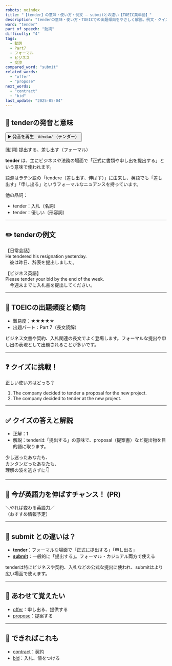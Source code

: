 ```yaml
---
robots: noindex
title: "【tender】の意味・使い方・例文 ― submitとの違い【TOEIC英単語】"
description: "tenderの意味・使い方・TOEICでの出題傾向をやさしく解説。例文・クイズ付きでsubmitとの違いもわかりやすく学べます。"
word: "tender"
part_of_speech: "動詞"
difficulty: "4"
tags:
  - 動詞
  - Part7
  - フォーマル
  - ビジネス
  - 交渉
compared_word: "submit"
related_words:
  - "offer"
  - "propose"
next_words:
  - "contract"
  - "bid"
last_update: "2025-05-04"
---
```


## 🔰 tenderの発音と意味

<button class="play-audio" onclick="playTTS('tender')">
  <span class="play-audio-main">
    ▶️ 発音を再生　/téndər/
  </span>
  <span class="play-audio-sub">
    （テンダー）
  </span>
</button>

[動詞] 提出する、差し出す（フォーマル）

**tender** は、主にビジネスや法務の場面で「正式に書類や申し出を提出する」という意味で使われます。

語源はラテン語の「tendere（差し出す、伸ばす）」に由来し、英語でも「差し出す」「申し出る」というフォーマルなニュアンスを持っています。

他の品詞：  
- tender：入札（名詞）
- tender：優しい（形容詞）

---

## ✏️ tenderの例文

【日常会話】  
He tendered his resignation yesterday.  
　彼は昨日、辞表を提出しました。

【ビジネス英語】  
Please tender your bid by the end of the week.  
　今週末までに入札書を提出してください。

---

## 🎯 TOEICの出題頻度と傾向

- 難易度：★★★★☆
- 出題パート：Part 7（長文読解）

ビジネス文書や契約、入札関連の長文でよく登場します。フォーマルな提出や申し出の表現として出題されることが多いです。

---

## ❓ クイズに挑戦！

正しい使い方はどっち？

1. The company decided to tender a proposal for the new project.  
2. The company decided to tender at the new project.

---

## ✅ クイズの答えと解説

- 正解：**1**
- 解説：tenderは「提出する」の意味で、proposal（提案書）など提出物を目的語に取ります。

少し迷ったあなたも、  
カンタンだったあなたも、  
理解の波を逃さずに👇️

---

## 🚀 今が英語力を伸ばすチャンス！ (PR)

<div class="info-center">
＼やれば変わる英語力／<br>  
（おすすめ情報予定）
</div>

---

## 🤔  submit との違いは？

- **tender**：フォーマルな場面で「正式に提出する」「申し出る」
- **[submit](/word/submit)**：一般的に「提出する」。フォーマル・カジュアル両方で使える

tenderは特にビジネスや契約、入札などの公式な提出に使われ、submitはより広い場面で使えます。

---

## 🧩 あわせて覚えたい

- [offer](/word/offer)：申し出る、提供する
- [propose](/word/propose)：提案する

---

## 📖 できればこれも

- [contract](/word/contract)：契約
- [bid](/word/bid)：入札、値をつける

<!-- cvid: aid14_bid28 -->
